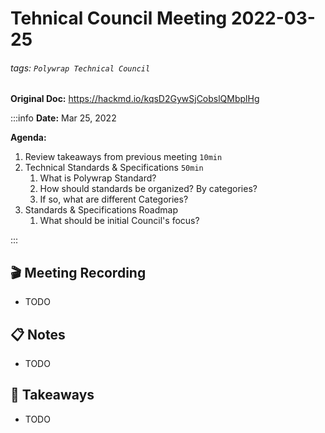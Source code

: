 Tehnical Council Meeting 2022-03-25
===

###### tags: `Polywrap Technical Council`

**Original Doc:** https://hackmd.io/kqsD2GywSjCobslQMbplHg

:::info
**Date:** Mar 25, 2022

**Agenda:**
1. Review takeaways from previous meeting `10min`
2. Technical Standards & Specifications `50min`
    1. What is Polywrap Standard?
    2. How should standards be organized? By categories?
    3. If so, what are different Categories?
4. Standards & Specifications Roadmap
    1. What should be initial Council's focus?

:::

:clapper: Meeting Recording 
---
* TODO

:clipboard: Notes
---
* TODO


:closed_book: Takeaways
--
* TODO